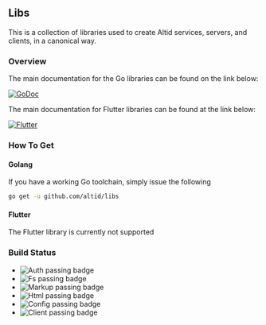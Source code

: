 ## Libs

This is a collection of libraries used to create Altid services, servers, and clients,
in a canonical way.

### Overview

The main documentation for the Go libraries can be found on the link below:

[![GoDoc](https://godoc.org/github.com/golang/gddo?status.svg)](https://godoc.org/github.com/altid/libs)

The main documentation for Flutter libraries can be found at the link below:

[![Flutter](https://img.shields.io/pub/v/altid_lib)](https://pub.dev/packages/altid_lib)

### How To Get

#### Golang

If you have a working Go toolchain, simply issue the following

```bash
go get -u github.com/altid/libs
```

#### Flutter

The Flutter library is currently not supported

### Build Status

 - ![Auth passing badge](https://github.com/altid/libs/workflows/auth/badge.svg) 
 - ![Fs passing badge](https://github.com/altid/libs/workflows/fs/badge.svg)
 - ![Markup passing badge](https://github.com/altid/libs/workflows/markup/badge.svg)
 - ![Html passing badge](https://github.com/altid/libs/workflows/html/badge.svg)
 - ![Config passing badge](https://github.com/altid/libs/workflows/config/badge.svg)
 - ![Client passing badge](https://github.com/altid/libs/workflows/client/badge.svg)
